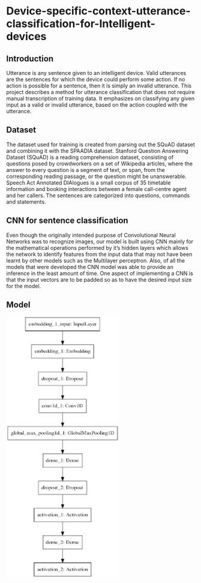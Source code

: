 # Device-specific-context-utterance-classification-for-Intelligent-devices


## Introduction
Utterance is any sentence given to an intelligent device. Valid utterances are the sentences for which the device could perform some action. If no action is possible for a sentence, then it is simply an invalid utterance. This project describes a method for utterance classification that does not require manual transcription of training data.
It emphasizes on classifying any given input as a valid or invalid utterance, based on the action coupled with the utterance.
 
## Dataset
The dataset used for training is created from parsing out the SQuAD dataset and combining it with the SPAADIA dataset.
Stanford Question Answering Dataset (SQuAD) is a reading comprehension dataset, consisting of questions posed by crowdworkers on a set of Wikipedia articles, where the answer to every question is a segment of text, or span, from the corresponding reading passage, or the question might be unanswerable.
Speech Act Annotated DIAlogues is a small corpus of 35 timetable information and booking interactions between a female call-centre agent and her callers. The sentences are categorized into questions, commands and statements.

## CNN for sentence classification
Even though the originally intended purpose of Convolutional Neural Networks was to recognize images, our model is built using CNN mainly for the mathematical operations performed by it’s hidden layers which allows the network to identify features from the input data that may not have been learnt by other models such as the Multilayer perceptron. Also, of all the models that were developed the CNN model was able to provide an inference in the least amount of time. One aspect of implementing a CNN is that the input vectors are to be padded so as to have the desired input size for the model.

## Model

<img src="model.png" width="300px" height="700px"/> 
